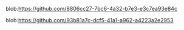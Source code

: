 blob:https://github.com/8806cc27-7bc6-4a32-b7e3-e3c7ea93e84c

blob:https://github.com/93b81a7c-dcf5-41a1-a962-a4223a2e2953

